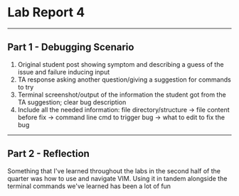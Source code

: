 # **Lab Report 4**

***
## Part 1 - Debugging Scenario 

1) Original student post showing symptom and describing a guess of the issue and failure inducing input
2) TA response asking another question/giving a suggestion for commands to try
3) Terminal screenshot/output of the information the student got from the TA suggestion; clear bug description
4) Include all the needed information: file directory/structure -> file content before fix -> command line cmd to trigger bug -> what to edit to fix the bug

***
## Part 2 - Reflection

Something that I've learned throughout the labs in the second half of the quarter was how to use and navigate VIM. Using it in tandem alongside the terminal commands we've learned has been a lot of fun 
